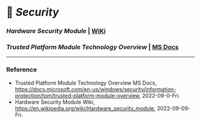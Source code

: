 # :closed_lock_with_key: _Security_

### _Hardware Security Module_ | [WiKi](https://en.wikipedia.org/wiki/Hardware_security_module)

### _Trusted Platform Module Technology Overview_ | [MS Docs](https://docs.microsoft.com/en-us/windows/security/information-protection/tpm/trusted-platform-module-overview)

---

### Reference
- Trusted Platform Module Technology Overview MS Docs, https://docs.microsoft.com/en-us/windows/security/information-protection/tpm/trusted-platform-module-overview, 2022-09-0-Fri.
- Hardware Security Module Wiki, https://en.wikipedia.org/wiki/Hardware_security_module, 2022-09-09-Fri.
